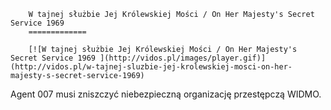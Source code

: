 
        W tajnej służbie Jej Królewskiej Mości / On Her Majesty's Secret Service 1969 
        =============
        
        [![W tajnej służbie Jej Królewskiej Mości / On Her Majesty's Secret Service 1969 ](http://vidos.pl/images/player.gif)](http://vidos.pl/w-tajnej-sluzbie-jej-krolewskiej-mosci-on-her-majesty-s-secret-service-1969)
        
        
 Agent 007 musi zniszczyć niebezpieczną organizację przestępczą WIDMO.
    